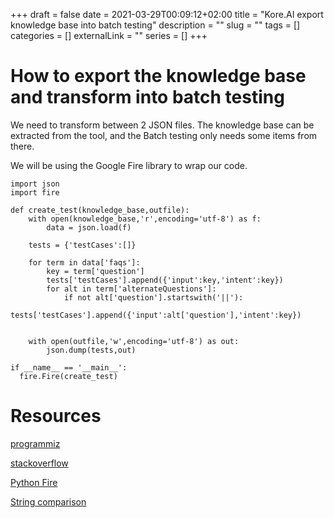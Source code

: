 +++ 
draft = false
date = 2021-03-29T00:09:12+02:00
title = "Kore.AI export knowledge base into batch testing"
description = ""
slug = "" 
tags = []
categories = []
externalLink = ""
series = []
+++

# How to export the knowledge base and transform into batch testing

We need to transform between 2 JSON files. The knowledge base can be extracted from the tool, and the Batch testing only needs some items from there.

We will be using the Google Fire library to wrap our code.

```
import json
import fire

def create_test(knowledge_base,outfile):
	with open(knowledge_base,'r',encoding='utf-8') as f:
		data = json.load(f)

	tests = {'testCases':[]}

	for term in data['faqs']:
	    key = term['question']
	    tests['testCases'].append({'input':key,'intent':key})
	    for alt in term['alternateQuestions']:
	    	if not alt['question'].startswith('||'):
	    		tests['testCases'].append({'input':alt['question'],'intent':key})


	with open(outfile,'w',encoding='utf-8') as out:
		json.dump(tests,out)

if __name__ == '__main__':
  fire.Fire(create_test)

```



# Resources

[programmiz](https://www.programiz.com/python-programming/json)

[stackoverflow](https://stackoverflow.com/questions/28171696/python-json-to-csv-bad-encoding-unicodedecodeerror-charmap-codec-cant-dec)

[Python Fire](https://github.com/google/python-fire)

[String comparison](https://www.tutorialspoint.com/python/string_startswith.htm)